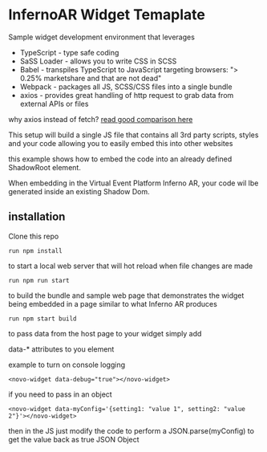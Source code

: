# InfernoAR Widget Temaplate
Sample widget development environment that leverages 
- TypeScript - type safe coding
- SaSS Loader - allows you to write CSS in SCSS
- Babel - transpiles TypeScript to JavaScript targeting browsers: "> 0.25% marketshare and that are not dead"
- Webpack - packages all JS, SCSS/CSS files into a single bundle
- axios - provides great handling of http request to grab data from external APIs or files

why axios instead of fetch? [read good comparison here](https://www.pluralsight.com/guides/axios-vs-fetch)

This setup will build a single JS file that contains all 3rd party scripts, styles 
and your code allowing you to easily embed this into other websites

this example shows how to embed the code into an already defined ShadowRoot element.

When embedding in the Virtual Event Platform Inferno AR, your code wil lbe generated inside
an existing Shadow Dom.

## installation

Clone this repo

````
run npm install 
````

to start a local web server that will hot reload when file changes are made
````
run npm run start
````

to build the bundle and sample web page that demonstrates the widget being embedded in 
a page similar to what Inferno AR produces
````
run npm start build
````

to pass data from the host page to your widget simply add

data-* attributes to you <novo-widget> element

example to turn on console logging 
````
<novo-widget data-debug="true"></novo-widget>
````

if you need to pass in an object

````
<novo-widget data-myConfig='{setting1: "value 1", setting2: "value 2"}'></novo-widget>
````
then in the JS just modify the code to perform a JSON.parse(myConfig) to get the value 
back as true JSON Object



